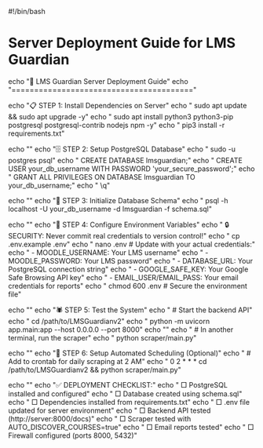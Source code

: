 #!/bin/bash
# Server Deployment Guide for LMS Guardian

echo "🚀 LMS Guardian Server Deployment Guide"
echo "========================================"

echo "📋 STEP 1: Install Dependencies on Server"
echo "  sudo apt update && sudo apt upgrade -y"
echo "  sudo apt install python3 python3-pip postgresql postgresql-contrib nodejs npm -y"
echo "  pip3 install -r requirements.txt"

echo ""
echo "🗄️ STEP 2: Setup PostgreSQL Database"
echo "  sudo -u postgres psql"
echo "  CREATE DATABASE lmsguardian;"
echo "  CREATE USER your_db_username WITH PASSWORD 'your_secure_password';"
echo "  GRANT ALL PRIVILEGES ON DATABASE lmsguardian TO your_db_username;"
echo "  \\q"

echo ""
echo "📁 STEP 3: Initialize Database Schema"
echo "  psql -h localhost -U your_db_username -d lmsguardian -f schema.sql"

echo ""
echo "🔧 STEP 4: Configure Environment Variables"
echo "  🔒 SECURITY: Never commit real credentials to version control!"
echo "  cp .env.example .env"
echo "  nano .env  # Update with your actual credentials:"
echo "    - MOODLE_USERNAME: Your LMS username"
echo "    - MOODLE_PASSWORD: Your LMS password"
echo "    - DATABASE_URL: Your PostgreSQL connection string"
echo "    - GOOGLE_SAFE_KEY: Your Google Safe Browsing API key"
echo "    - EMAIL_USER/EMAIL_PASS: Your email credentials for reports"
echo "  chmod 600 .env  # Secure the environment file"

echo ""
echo "🕷️ STEP 5: Test the System"
echo "  # Start the backend API"
echo "  cd /path/to/LMSGuardianv2"
echo "  python -m uvicorn app.main:app --host 0.0.0.0 --port 8000"
echo ""
echo "  # In another terminal, run the scraper"
echo "  python scraper/main.py"

echo ""
echo "🔄 STEP 6: Setup Automated Scheduling (Optional)"
echo "  # Add to crontab for daily scraping at 2 AM"
echo "  0 2 * * * cd /path/to/LMSGuardianv2 && python scraper/main.py"

echo ""
echo "✅ DEPLOYMENT CHECKLIST:"
echo "  □ PostgreSQL installed and configured"
echo "  □ Database created using schema.sql"
echo "  □ Dependencies installed from requirements.txt"
echo "  □ .env file updated for server environment"
echo "  □ Backend API tested (http://server:8000/docs)"
echo "  □ Scraper tested with AUTO_DISCOVER_COURSES=true"
echo "  □ Email reports tested"
echo "  □ Firewall configured (ports 8000, 5432)"
